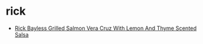 # rick

 * [Rick Bayless Grilled Salmon Vera Cruz With Lemon And Thyme Scented Salsa](../../index/r/rick-bayless-grilled-salmon-vera-cruz-with-lemon-and-thyme-scented-salsa-106865.json)
